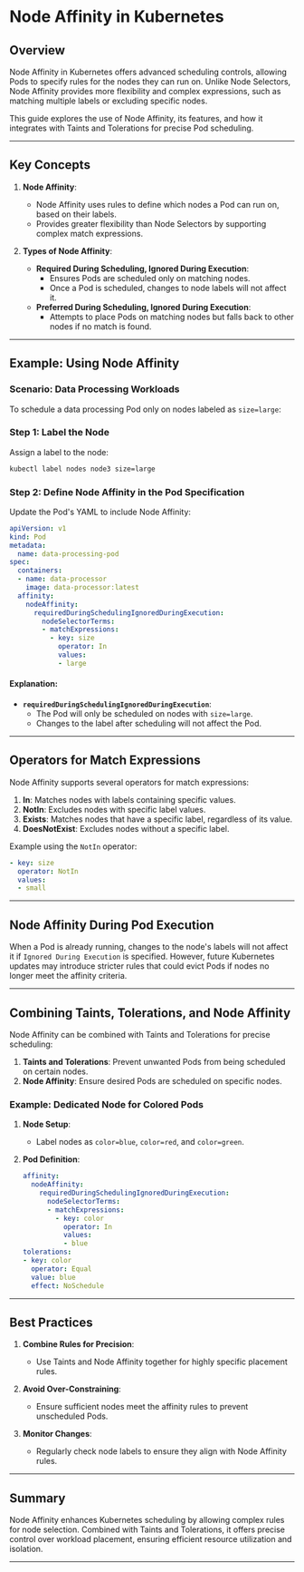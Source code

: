 # Node Affinity in Kubernetes

## Overview

Node Affinity in Kubernetes offers advanced scheduling controls, allowing Pods to specify rules for the nodes they can run on. Unlike Node Selectors, Node Affinity provides more flexibility and complex expressions, such as matching multiple labels or excluding specific nodes. 

This guide explores the use of Node Affinity, its features, and how it integrates with Taints and Tolerations for precise Pod scheduling.

---

## Key Concepts

1. **Node Affinity**:
   - Node Affinity uses rules to define which nodes a Pod can run on, based on their labels.
   - Provides greater flexibility than Node Selectors by supporting complex match expressions.

2. **Types of Node Affinity**:
   - **Required During Scheduling, Ignored During Execution**:
     - Ensures Pods are scheduled only on matching nodes.
     - Once a Pod is scheduled, changes to node labels will not affect it.
   - **Preferred During Scheduling, Ignored During Execution**:
     - Attempts to place Pods on matching nodes but falls back to other nodes if no match is found.

---

## Example: Using Node Affinity

### Scenario: Data Processing Workloads
To schedule a data processing Pod only on nodes labeled as `size=large`:

### Step 1: Label the Node
Assign a label to the node:
```bash
kubectl label nodes node3 size=large
```

### Step 2: Define Node Affinity in the Pod Specification
Update the Pod's YAML to include Node Affinity:
```yaml
apiVersion: v1
kind: Pod
metadata:
  name: data-processing-pod
spec:
  containers:
  - name: data-processor
    image: data-processor:latest
  affinity:
    nodeAffinity:
      requiredDuringSchedulingIgnoredDuringExecution:
        nodeSelectorTerms:
        - matchExpressions:
          - key: size
            operator: In
            values:
            - large
```

#### Explanation:
- **`requiredDuringSchedulingIgnoredDuringExecution`**:
  - The Pod will only be scheduled on nodes with `size=large`.
  - Changes to the label after scheduling will not affect the Pod.

---

## Operators for Match Expressions

Node Affinity supports several operators for match expressions:
1. **In**: Matches nodes with labels containing specific values.
2. **NotIn**: Excludes nodes with specific label values.
3. **Exists**: Matches nodes that have a specific label, regardless of its value.
4. **DoesNotExist**: Excludes nodes without a specific label.

Example using the `NotIn` operator:
```yaml
- key: size
  operator: NotIn
  values:
  - small
```

---

## Node Affinity During Pod Execution

When a Pod is already running, changes to the node's labels will not affect it if `Ignored During Execution` is specified. However, future Kubernetes updates may introduce stricter rules that could evict Pods if nodes no longer meet the affinity criteria.

---

## Combining Taints, Tolerations, and Node Affinity

Node Affinity can be combined with Taints and Tolerations for precise scheduling:
1. **Taints and Tolerations**: Prevent unwanted Pods from being scheduled on certain nodes.
2. **Node Affinity**: Ensure desired Pods are scheduled on specific nodes.

### Example: Dedicated Node for Colored Pods
1. **Node Setup**:
   - Label nodes as `color=blue`, `color=red`, and `color=green`.

2. **Pod Definition**:
   ```yaml
   affinity:
     nodeAffinity:
       requiredDuringSchedulingIgnoredDuringExecution:
         nodeSelectorTerms:
         - matchExpressions:
           - key: color
             operator: In
             values:
             - blue
   tolerations:
   - key: color
     operator: Equal
     value: blue
     effect: NoSchedule
   ```

---

## Best Practices

1. **Combine Rules for Precision**:
   - Use Taints and Node Affinity together for highly specific placement rules.

2. **Avoid Over-Constraining**:
   - Ensure sufficient nodes meet the affinity rules to prevent unscheduled Pods.

3. **Monitor Changes**:
   - Regularly check node labels to ensure they align with Node Affinity rules.

---

## Summary

Node Affinity enhances Kubernetes scheduling by allowing complex rules for node selection. Combined with Taints and Tolerations, it offers precise control over workload placement, ensuring efficient resource utilization and isolation.

--- 
